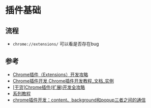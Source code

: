 # 插件基础

## 流程
- `chrome://extensions/` 可以看是否存在bug
## 参考
- [Chrome插件（Extensions）开发攻略](https://www.cnblogs.com/guogangj/p/3235703.html)
- [Chrome插件开发,Chrome插件开发教程_文档_实例](http://chromecj.com/category/dev/)
- [\[干货\]Chrome插件(扩展)开发全攻略](https://www.cnblogs.com/liuxianan/p/chrome-plugin-develop.html)
- [系列教程](https://www.cnblogs.com/champagne/p/4844682.html)
- [chrome插件开发：content、background和popup三者之间的通信](https://blog.csdn.net/wanchupin/article/details/72961503)